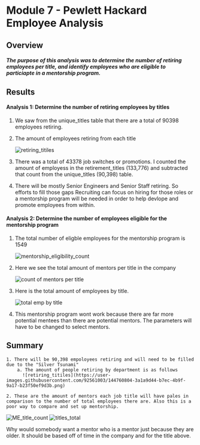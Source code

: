 # Module 7 - Pewlett Hackard Employee Analysis

## Overview
##### The purpose of this analysis was to determine the number of retiring employees per title, and identify employees who are eligible to particiapte in a mentorship program.

## Results
#### Analysis 1: Determine the number of retiring employees by titles

1. We saw from the unique_titles table that there are a total of 90398 employees retiring.
2. The amount of employees retiring from each title

    ![retiring_titiles](https://user-images.githubusercontent.com/92561003/144760804-3a1a9d44-b7ec-4b9f-9a17-b23f50ef9d3b.png)

3. There was a total of 43378 job switches or promotions. I counted the amount of employess in the retirement_titles (133,776) and subtracted that count from the unique_titles (90,398) table.
4. There will be mostly Senior Engineers and Senior Staff retiring. So efforts to fill those gaps Recruiting can focus on hiring for those roles or a mentorship program will be needed in order to help devlope and promote employees from within.
#### Analysis 2: Determine the number of employees eligible for the mentorship program
1. The total number of eligble employees for the mentorship program is 1549

    ![mentorship_eligibility_count](https://user-images.githubusercontent.com/92561003/144761228-599de8f9-3978-4920-98b8-4a25a06838f9.png)

2. Here we see the total amount of mentors per title in the company

    ![count of mentors per title](https://user-images.githubusercontent.com/92561003/144762728-8a376eb9-5cf1-4cc2-9912-d7958ff47149.png)
3. Here is the total amount of employees by title.

    ![total emp by title](https://user-images.githubusercontent.com/92561003/144762848-1f563f31-5337-4eaa-9b53-8cc052b77086.png)
4. This mentorship program wont work because there are far more potential mentees than there are potential mentors. The parameters will have to be changed to select mentors.


## Summary
    1. There will be 90,398 empoloyees retiring and will need to be filled due to the "Silver Tsunami"
        a. The amount of people retiring by department is as follows
          ![retiring_titiles](https://user-images.githubusercontent.com/92561003/144760804-3a1a9d44-b7ec-4b9f-9a17-b23f50ef9d3b.png)
      
    2. These are the amount of mentors each job title will have pales in comparison to the number of total employees there are. Also this is a poor way to compare and set up mentorship. 

![ME_title_count](https://user-images.githubusercontent.com/92561003/144763051-b2b440d8-adf6-4d66-b321-f507afdfc305.png)
![titles_total](https://user-images.githubusercontent.com/92561003/144763065-6453f2b5-81d1-48f2-bcd6-a933d4d3d4f5.png)

 Why would somebody want a mentor who is a mentor just because they are older. It should be based off of time in the company and for the title above.


